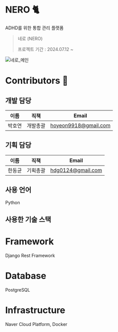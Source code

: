 # NERO 🐈
ADHD를 위한 통합 관리 플랫폼

> 네로 (NERO) <br>
>
> 프로젝트 기간 : 2024.07.12 ~
> </br>

![네로_메인](https://github.com/user-attachments/assets/0d28f90d-9d74-43fe-9145-b0cdf36f7a98)


# Contributors 🤎

## 개발 담당
| 이름        | 직책           | Email                   |
| ----------- | -------------- | ----------------------- |
| 박호연      | 개발총괄  | hoyeon9918@gmail.com  |

## 기획 담당
| 이름        | 직책           | Email                   |
| ----------- | -------------- | ----------------------- |
| 한동균      | 기획총괄  | hdg0124@gmail.com  |


## 사용 언어
Python

## 사용한 기술 스택
# Framework
Django Rest Framework

# Database
PostgreSQL

# Infrastructure
Naver Cloud Platform, Docker
